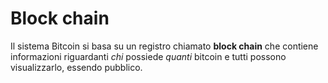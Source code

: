 # Block chain

Il sistema Bitcoin si basa su un registro chiamato **block chain** che contiene informazioni riguardanti *chi* possiede *quanti* bitcoin e tutti possono visualizzarlo, essendo pubblico. 